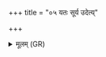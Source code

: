 +++
title = "०५ यतः सूर्य उदेत्य्"

+++
<details><summary>मूलम् (GR)</summary>

यतः सूर्य उदेत्य्  
अस्तं यत्र च गच्छति ।  
तद् एव मन्ये ऽहं ज्येष्ठं  
ततो नाप्य् एति किं चन ॥
</details>
